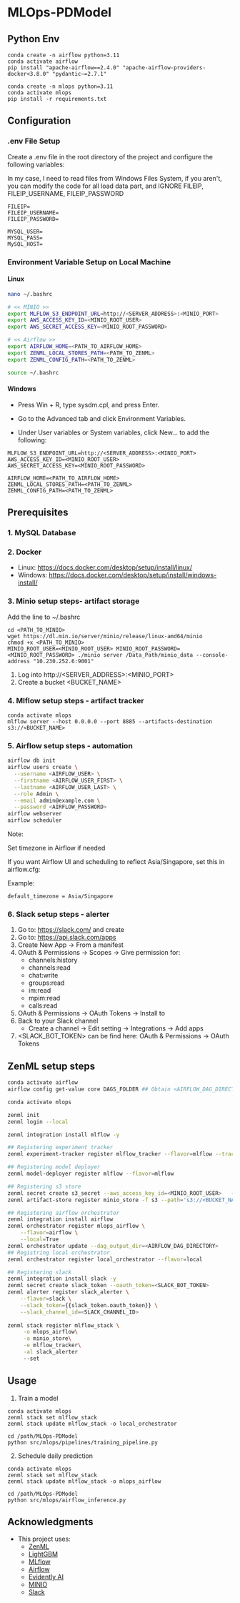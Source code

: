 # MLOps-PDModel

## Python Env

```
conda create -n airflow python=3.11
conda activate airflow
pip install "apache-airflow==2.4.0" "apache-airflow-providers-docker<3.8.0" "pydantic~=2.7.1"
```

```
conda create -n mlops python=3.11
conda activate mlops
pip install -r requirements.txt
```

## Configuration

### .env File Setup
Create a .env file in the root directory of the project and configure the following variables:

In my case, I need to read files from Windows Files System, if you aren't, you can modify the code for all load data part, and IGNORE FILEIP, FILEIP_USERNAME, FILEIP_PASSWORD  
```
FILEIP=
FILEIP_USERNAME=
FILEIP_PASSWORD=

MYSQL_USER=
MYSQL_PASS=
MySQL_HOST=
```

### Environment Variable Setup on Local Machine

#### Linux
```bash
nano ~/.bashrc

# << MINIO >>
export MLFLOW_S3_ENDPOINT_URL=http://<SERVER_ADDRESS>:<MINIO_PORT>
export AWS_ACCESS_KEY_ID=<MINIO_ROOT_USER>
export AWS_SECRET_ACCESS_KEY=<MINIO_ROOT_PASSWORD>

# << Airflow >>
export AIRFLOW_HOME=<PATH_TO_AIRFLOW_HOME>
export ZENML_LOCAL_STORES_PATH=<PATH_TO_ZENML>
export ZENML_CONFIG_PATH=<PATH_TO_ZENML>

source ~/.bashrc
```

#### Windows

- Press Win + R, type sysdm.cpl, and press Enter.

- Go to the Advanced tab and click Environment Variables.

- Under User variables or System variables, click New... to add the following:

```
MLFLOW_S3_ENDPOINT_URL=http://<SERVER_ADDRESS>:<MINIO_PORT>
AWS_ACCESS_KEY_ID=<MINIO_ROOT_USER>
AWS_SECRET_ACCESS_KEY=<MINIO_ROOT_PASSWORD>

AIRFLOW_HOME=<PATH_TO_AIRFLOW_HOME>
ZENML_LOCAL_STORES_PATH=<PATH_TO_ZENML>
ZENML_CONFIG_PATH=<PATH_TO_ZENML>
```


## Prerequisites

### 1. MySQL Database

### 2. Docker
- Linux: https://docs.docker.com/desktop/setup/install/linux/
- Windows: https://docs.docker.com/desktop/setup/install/windows-install/

### 3. Minio setup steps- artifact storage
Add the line to ~/.bashrc

```
cd <PATH_TO_MINIO>
wget https://dl.min.io/server/minio/release/linux-amd64/minio
chmod +x <PATH_TO_MINIO>
MINIO_ROOT_USER=<MINIO_ROOT_USER> MINIO_ROOT_PASSWORD=<MINIO_ROOT_PASSWORD> ./minio server /Data_Path/minio_data --console-address "10.230.252.6:9001"
```

1. Log into http://<SERVER_ADDRESS>:<MINIO_PORT>
2. Create a bucket <BUCKET_NAME>

### 4. Mlflow setup steps - artifact tracker

```
conda activate mlops
mlflow server --host 0.0.0.0 --port 8885 --artifacts-destination s3://<BUCKET_NAME>
```

### 5. Airflow setup steps - automation

```bash
airflow db init
airflow users create \
  --username <AIRFLOW_USER> \
  --firstname <AIRFLOW_USER_FIRST> \
  --lastname <AIRFLOW_USER_LAST> \
  --role Admin \
  --email admin@example.com \
  --password <AIRFLOW_PASSWORD>
airflow webserver
airflow scheduler
```
Note:

Set timezone in Airflow if needed

If you want Airflow UI and scheduling to reflect Asia/Singapore, set this in airflow.cfg:

Example: 
```
default_timezone = Asia/Singapore
```
### 6. Slack setup steps - alerter
1. Go to: https://slack.com/ and create <WORKSPACE>
2. Go to: https://api.slack.com/apps
2. Create New App -> From a manifest
3. OAuth & Permissions -> Scopes -> Give permission for:
   - channels:history
   - channels:read
   - chat:write
   - groups:read
   - im:read
   - mpim:read
   - calls:read
4. OAuth & Permissions -> OAuth Tokens -> Install to <WORKSPACE>
5. Back to your Slack channel 
   - Create a channel -> Edit setting -> Integrations -> Add apps
6. <SLACK_BOT_TOKEN> can be find here: OAuth & Permissions -> OAuth Tokens
## ZenML setup steps

```bash
conda activate airflow
airflow config get-value core DAGS_FOLDER ## Obtain <AIRFLOW_DAG_DIRECTORY>
```

```bash
conda activate mlops

zenml init
zenml login --local

zenml integration install mlflow -y

## Registering experiment tracker
zenml experiment-tracker register mlflow_tracker --flavor=mlflow --tracking_uri=http://<SERVER_ADDRESS>:8885/ --tracking_username=MY_USERNAME --tracking_password=MY_PASSWORD

## Registering model deployer
zenml model-deployer register mlflow --flavor=mlflow

## Registering s3 store
zenml secret create s3_secret --aws_access_key_id=<MINIO_ROOT_USER>   --aws_secret_access_key=<MINIO_ROOT_PASSWORD>
zenml artifact-store register minio_store -f s3 --path='s3://<BUCKET_NAME>' --authentication_secret=s3_secret --client_kwargs='{"endpoint_url": "http://<SERVER_ADDRESS>:<MINIO_PORT>", "region_name": "us-east-1"}'

## Registering airflow orchestrator
zenml integration install airflow
zenml orchestrator register mlops_airflow \
    --flavor=airflow \
    --local=True 
zenml orchestrator update --dag_output_dir=<AIRFLOW_DAG_DIRECTORY>
## Registring local orchestrator
zenml orchestrator register local_orchestrator --flavor=local

## Registering slack
zenml integration install slack -y
zenml secret create slack_token --oauth_token=<SLACK_BOT_TOKEN>
zenml alerter register slack_alerter \
    --flavor=slack \
    --slack_token={{slack_token.oauth_token}} \
    --slack_channel_id=<SLACK_CHANNEL_ID>
    
zenml stack register mlflow_stack \
     -o mlops_airflow\
     -a minio_store\
     -e mlflow_tracker\
     -al slack_alerter
     --set
```

## Usage

1. Train a model
```
conda activate mlops
zenml stack set mlflow_stack
zenml stack update mlflow_stack -o local_orchestrator

cd /path/MLOps-PDModel
python src/mlops/pipelines/training_pipeline.py 
```

2. Schedule daily prediction
```
conda activate mlops
zenml stack set mlflow_stack
zenml stack update mlflow_stack -o mlops_airflow

cd /path/MLOps-PDModel
python src/mlops/airflow_inference.py
```

## Acknowledgments
- This project uses:
  - [ZenML](https://www.zenml.io/)
  - [LightGBM](https://github.com/microsoft/LightGBM)
  - [MLflow](https://mlflow.org/)
  - [Airflow](https://airflow.apache.org/)
  - [Evidently AI](https://github.com/evidentlyai/evidently)
  - [MINIO](https://min.io/)
  - [Slack](https://slack.com/)

